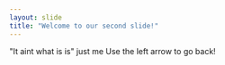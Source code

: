 ```yaml
---
layout: slide
title: "Welcome to our second slide!"
---
```

"It aint what is is" just me
Use the left arrow to go back!
